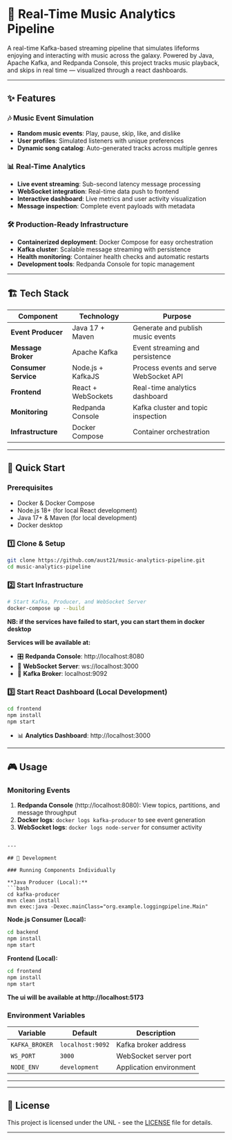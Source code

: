 # 🎵 Real-Time Music Analytics Pipeline

A real-time Kafka-based streaming pipeline that simulates lifeforms enjoying and interacting with music across the galaxy. Powered by Java, Apache Kafka, and Redpanda Console, this project tracks music playback, and skips in real time — visualized through a react dashboards.

---

## ✨ Features

### 🎶 Music Event Simulation

- **Random music events**: Play, pause, skip, like, and dislike
- **User profiles**: Simulated listeners with unique preferences
- **Dynamic song catalog**: Auto-generated tracks across multiple genres

### 📊 Real-Time Analytics

- **Live event streaming**: Sub-second latency message processing
- **WebSocket integration**: Real-time data push to frontend
- **Interactive dashboard**: Live metrics and user activity visualization
- **Message inspection**: Complete event payloads with metadata

### 🛠️ Production-Ready Infrastructure

- **Containerized deployment**: Docker Compose for easy orchestration
- **Kafka cluster**: Scalable message streaming with persistence
- **Health monitoring**: Container health checks and automatic restarts
- **Development tools**: Redpanda Console for topic management

---

## 🏗️ Tech Stack

| Component            | Technology         | Purpose                                |
| -------------------- | ------------------ | -------------------------------------- |
| **Event Producer**   | Java 17 + Maven    | Generate and publish music events      |
| **Message Broker**   | Apache Kafka       | Event streaming and persistence        |
| **Consumer Service** | Node.js + KafkaJS  | Process events and serve WebSocket API |
| **Frontend**         | React + WebSockets | Real-time analytics dashboard          |
| **Monitoring**       | Redpanda Console   | Kafka cluster and topic inspection     |
| **Infrastructure**   | Docker Compose     | Container orchestration                |

---

## 🎯 Quick Start

### Prerequisites

- Docker & Docker Compose
- Node.js 18+ (for local React development)
- Java 17+ & Maven (for local development)
- Docker desktop

### 1️⃣ Clone & Setup

```bash
git clone https://github.com/aust21/music-analytics-pipeline.git
cd music-analytics-pipeline
```

### 2️⃣ Start Infrastructure

```bash
# Start Kafka, Producer, and WebSocket Server
docker-compose up --build
```

**NB: if the services have failed to start, you can start them in docker desktop**

**Services will be available at:**

- 🎛️ **Redpanda Console**: http://localhost:8080
- 🔌 **WebSocket Server**: ws://localhost:3000
- 📡 **Kafka Broker**: localhost:9092

### 3️⃣ Start React Dashboard (Local Development)

```bash
cd frontend
npm install
npm start
```

- 📊 **Analytics Dashboard**: http://localhost:3000

---

## 🎮 Usage

### Monitoring Events

1. **Redpanda Console** (http://localhost:8080): View topics, partitions, and message throughput
2. **Docker logs**: `docker logs kafka-producer` to see event generation
3. **WebSocket logs**: `docker logs node-server` for consumer activity

````

---

## 🔧 Development

### Running Components Individually

**Java Producer (Local):**
```bash
cd kafka-producer
mvn clean install
mvn exec:java -Dexec.mainClass="org.example.loggingpipeline.Main"
````

**Node.js Consumer (Local):**

```bash
cd backend
npm install
npm start
```

**Frontend (Local):**

```bash
cd frontend
npm install
npm start
```

**The ui will be available at http://localhost:5173**

### Environment Variables

| Variable                  | Default        | Description             |
| ------------------------- | -------------- | ----------------------- |
| `KAFKA_BROKER` | `localhost:9092` | Kafka broker address    |
| `WS_PORT`                 | `3000`         | WebSocket server port   |
| `NODE_ENV`                | `development`  | Application environment |

---

---

## 📄 License

This project is licensed under the UNL - see the [LICENSE](https://universal-license.vercel.app/) file for details.

---
